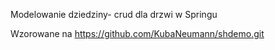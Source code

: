 Modelowanie dziedziny- crud dla drzwi w Springu

Wzorowane na https://github.com/KubaNeumann/shdemo.git
